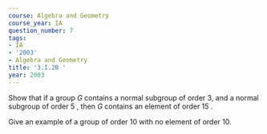 ```yaml
---
course: Algebra and Geometry
course_year: IA
question_number: 7
tags:
- IA
- '2003'
- Algebra and Geometry
title: '3.I.2B '
year: 2003
---
```



Show that if a group $G$ contains a normal subgroup of order 3, and a normal subgroup of order 5 , then $G$ contains an element of order 15 .

Give an example of a group of order 10 with no element of order $10 .$